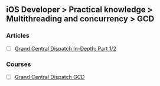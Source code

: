 ## iOS Developer > Practical knowledge > Multithreading and concurrency > GCD

### Articles
- [ ] [Grand Central Dispatch In-Depth: Part 1/2](https://www.raywenderlich.com/60749/grand-central-dispatch-in-depth-part-1)

### Courses
- [ ] [Grand Central Dispatch GCD](https://eg.udacity.com/course/grand-central-dispatch-gcd--ud576)


